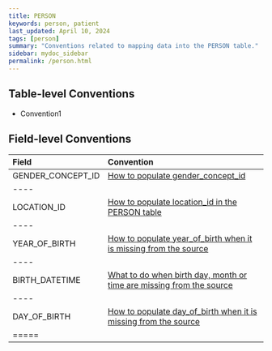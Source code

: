 ```yaml
---
title: PERSON
keywords: person, patient
last_updated: April 10, 2024
tags: [person]
summary: "Conventions related to mapping data into the PERSON table."
sidebar: mydoc_sidebar
permalink: /person.html
---
```


## Table-level Conventions

- Convention1

## Field-level Conventions

| **Field** | **Convention** |
|:--------|:-------|
|  GENDER_CONCEPT_ID  | [How to populate gender_concept_id](populate_gender_concept_id.html)   |
|----
|  LOCATION_ID  | [How to populate location_id in the PERSON table](populate_person_location_id.html)   |
|----
|   YEAR_OF_BIRTH | [How to populate year_of_birth when it is missing from the source](missing_year_of_birth.html)    |
|----
|  BIRTH_DATETIME | [What to do when birth day, month or time are missing from the source](missing_birthdatetime.html) |
|----
| DAY_OF_BIRTH | [How to populate day_of_birth when it is missing from the source](missing_day_of_birth.html) |
|=====